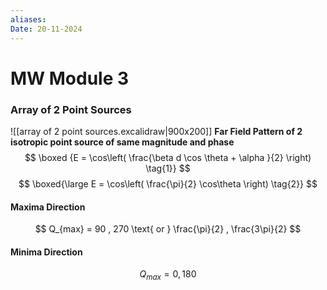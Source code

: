 ```yaml
---
aliases: 
Date: 20-11-2024
---
```

# MW Module 3

### Array of 2 Point Sources 

![[array of 2 point sources.excalidraw|900x200]]
**Far Field Pattern of 2 isotropic point source of same magnitude and phase**
$$
\boxed {E = \cos\left( \frac{\beta d \cos \theta  + \alpha }{2} \right) \tag{1}}
$$
$$
\boxed{\large E = \cos\left(  \frac{\pi}{2} \cos\theta \right) \tag{2}}
$$

#### Maxima Direction
$$
Q_{max} = 90 , 270 \text{ or } \frac{\pi}{2} , \frac{3\pi}{2}   
$$

#### Minima Direction

$$
Q_{max} = 0 , 180 
$$


